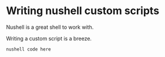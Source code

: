 # Writing nushell custom scripts

Nushell is a great shell to work with.

Writing a custom script is a breeze.

```
nushell code here
```